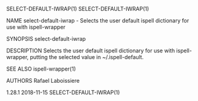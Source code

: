 SELECT-DEFAULT-IWRAP(1)                                                        SELECT-DEFAULT-IWRAP(1)

NAME
       select-default-iwrap - Selects the user default ispell dictionary for use with ispell-wrapper

SYNOPSIS
        select-default-iwrap

DESCRIPTION
       Selects the user default ispell dictionary for use with ispell-wrapper, putting the selected
       value in ~/.ispell-default.

SEE ALSO
       ispell-wrapper(1)

AUTHORS
       Rafael Laboissiere

1.28.1                                        2018-11-15                       SELECT-DEFAULT-IWRAP(1)
